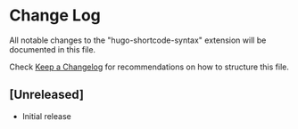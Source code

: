 # Change Log
All notable changes to the "hugo-shortcode-syntax" extension will be documented in this file.

Check [Keep a Changelog](http://keepachangelog.com/) for recommendations on how to structure this file.

## [Unreleased]
- Initial release
